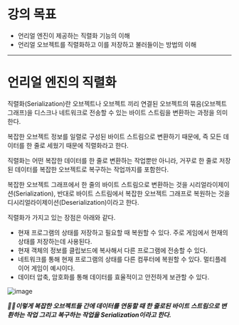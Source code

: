 # 강의 목표
* 언리얼 엔진이 제공하는 직렬화 기능의 이해
* 언리얼 오브젝트를 직렬화하고 이를 저장하고 불러들이는 방법의 이해

---

# 언리얼 엔진의 직렬화
직렬화(Serialization)란 오브젝트나 오브젝트 끼리 연결된 오브젝트의 묶음(오브젝트 그래프)을 디스크나 네트워크로 전송할 수 있는 
바이트 스트림을 변환하는 과정을 의미한다.

복잡한 오브젝트 정보를 일렬로 구성된 바이트 스트림으로 변환하기 때문에, 즉 모든 데이터를 한 줄로 세웠기 때문에 직렬화라고 한다.

직렬화는 어떤 복잡한 데이터를 한 줄로 변환하는 작업뿐만 아니라, 거꾸로 한 줄로 저장된 데이터를 복잡한 오브젝트로 복구하는
작업까지를 포함한다.

복잡한 오브젝트 그래프에서 한 줄의 바이트 스트림으로 변환하는 것을 시리얼라이제이션(Serialization), 반대로 바이트 스트림에서 복잡한
오브젝트 그래프로 복원하는 것을 디시리얼라이제이션(Deserialization)이라고 한다.

직렬화가 가지고 있는 장점은 아래와 같다.
* 현재 프로그램의 상태를 저장하고 필요할 때 복원할 수 있다. 주로 게임에서 현재의 상태를 저장하는데 사용된다.
* 현재 객체의 정보를 클립보드에 복사해서 다른 프로그램에 전송할 수 있다.
* 네트워크를 통해 현재 프로그램의 상태를 다른 컴푸터에 복원할 수 있다. 멀티플레이어 게임이 예시이다.
* 데이터 압축, 암호화를 통해 데이터를 효율적이고 안전하게 보관할 수 있다.

![image](https://github.com/SunFlower2819/Today-I-learned/assets/130738283/299d15b4-5b7f-4f68-8add-7418d73a3832)

***🎈🎈이렇게 복잡한 오브젝트들 간에 데이터를 연동할 때 한 줄로된 바이트 스트림으로 변환하는 작업 그리고 복구하는 작업을 Serialization이라고 한다.***

